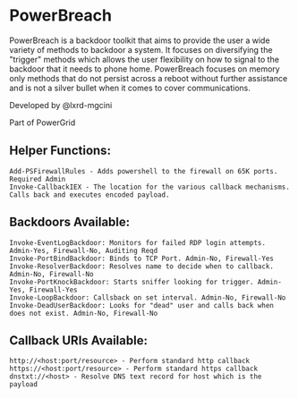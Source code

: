 # PowerBreach

PowerBreach is a backdoor toolkit that aims to provide the user a wide variety of methods to backdoor a system. It focuses on diversifying the "trigger" methods which allows the user flexibility on how to signal to the backdoor that it needs to phone home. PowerBreach focuses on memory only methods that do not persist across a reboot without further assistance and is not a silver bullet when it comes to cover communications.

Developed by @lxrd-mgcini

Part of PowerGrid

## Helper Functions:

    Add-PSFirewallRules - Adds powershell to the firewall on 65K ports. Required Admin
    Invoke-CallbackIEX - The location for the various callback mechanisms. Calls back and executes encoded payload.

## Backdoors Available:

    Invoke-EventLogBackdoor: Monitors for failed RDP login attempts. Admin-Yes, Firewall-No, Auditing Reqd
    Invoke-PortBindBackdoor: Binds to TCP Port. Admin-No, Firewall-Yes
    Invoke-ResolverBackdoor: Resolves name to decide when to callback. Admin-No, Firewall-No
    Invoke-PortKnockBackdoor: Starts sniffer looking for trigger. Admin-Yes, Firewall-Yes
    Invoke-LoopBackdoor: Callsback on set interval. Admin-No, Firewall-No
    Invoke-DeadUserBackdoor: Looks for "dead" user and calls back when does not exist. Admin-No, Firewall-No

## Callback URIs Available:

    http://<host:port/resource> - Perform standard http callback
    https://<host:port/resource> - Perform standard https callback
    dnstxt://<host> - Resolve DNS text record for host which is the payload
